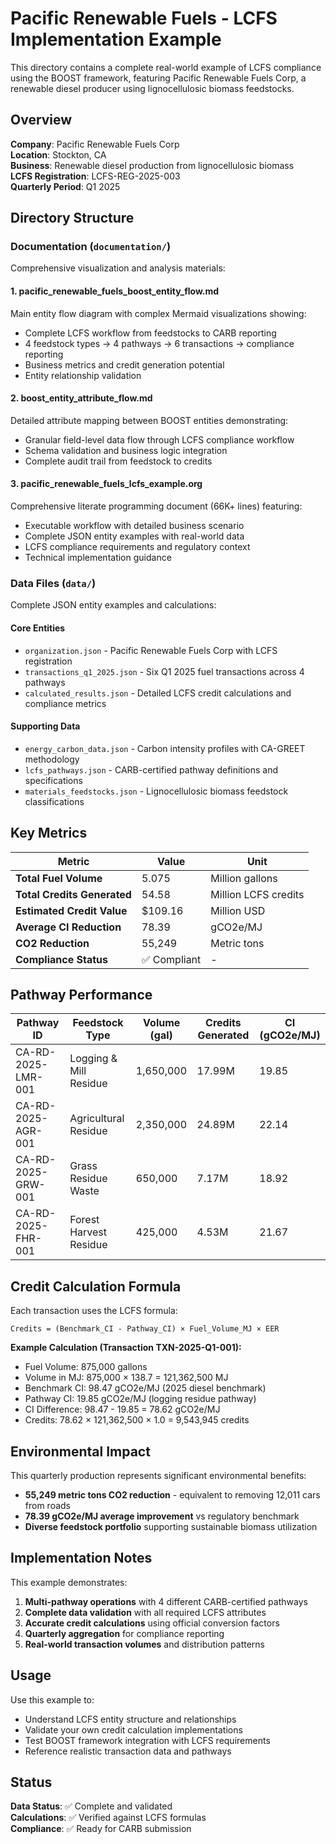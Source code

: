 # Pacific Renewable Fuels - LCFS Implementation Example

This directory contains a complete real-world example of LCFS compliance using the BOOST framework, featuring Pacific Renewable Fuels Corp, a renewable diesel producer using lignocellulosic biomass feedstocks.

## Overview

**Company**: Pacific Renewable Fuels Corp  
**Location**: Stockton, CA  
**Business**: Renewable diesel production from lignocellulosic biomass  
**LCFS Registration**: LCFS-REG-2025-003  
**Quarterly Period**: Q1 2025  

## Directory Structure

### Documentation (`documentation/`)
Comprehensive visualization and analysis materials:

#### 1. pacific_renewable_fuels_boost_entity_flow.md
Main entity flow diagram with complex Mermaid visualizations showing:
- Complete LCFS workflow from feedstocks to CARB reporting
- 4 feedstock types → 4 pathways → 6 transactions → compliance reporting
- Business metrics and credit generation potential
- Entity relationship validation

#### 2. boost_entity_attribute_flow.md
Detailed attribute mapping between BOOST entities demonstrating:
- Granular field-level data flow through LCFS compliance workflow
- Schema validation and business logic integration
- Complete audit trail from feedstock to credits

#### 3. pacific_renewable_fuels_lcfs_example.org
Comprehensive literate programming document (66K+ lines) featuring:
- Executable workflow with detailed business scenario
- Complete JSON entity examples with real-world data
- LCFS compliance requirements and regulatory context
- Technical implementation guidance

### Data Files (`data/`)
Complete JSON entity examples and calculations:

#### Core Entities
- `organization.json` - Pacific Renewable Fuels Corp with LCFS registration
- `transactions_q1_2025.json` - Six Q1 2025 fuel transactions across 4 pathways
- `calculated_results.json` - Detailed LCFS credit calculations and compliance metrics

#### Supporting Data
- `energy_carbon_data.json` - Carbon intensity profiles with CA-GREET methodology
- `lcfs_pathways.json` - CARB-certified pathway definitions and specifications
- `materials_feedstocks.json` - Lignocellulosic biomass feedstock classifications

## Key Metrics

| Metric | Value | Unit |
|--------|-------|------|
| **Total Fuel Volume** | 5.075 | Million gallons |
| **Total Credits Generated** | 54.58 | Million LCFS credits |
| **Estimated Credit Value** | $109.16 | Million USD |
| **Average CI Reduction** | 78.39 | gCO2e/MJ |
| **CO2 Reduction** | 55,249 | Metric tons |
| **Compliance Status** | ✅ Compliant | - |

## Pathway Performance

| Pathway ID | Feedstock Type | Volume (gal) | Credits Generated | CI (gCO2e/MJ) |
|------------|---------------|--------------|-------------------|---------------|
| CA-RD-2025-LMR-001 | Logging & Mill Residue | 1,650,000 | 17.99M | 19.85 |
| CA-RD-2025-AGR-001 | Agricultural Residue | 2,350,000 | 24.89M | 22.14 |
| CA-RD-2025-GRW-001 | Grass Residue Waste | 650,000 | 7.17M | 18.92 |
| CA-RD-2025-FHR-001 | Forest Harvest Residue | 425,000 | 4.53M | 21.67 |

## Credit Calculation Formula

Each transaction uses the LCFS formula:
```
Credits = (Benchmark_CI - Pathway_CI) × Fuel_Volume_MJ × EER
```

**Example Calculation (Transaction TXN-2025-Q1-001):**
- Fuel Volume: 875,000 gallons
- Volume in MJ: 875,000 × 138.7 = 121,362,500 MJ
- Benchmark CI: 98.47 gCO2e/MJ (2025 diesel benchmark)
- Pathway CI: 19.85 gCO2e/MJ (logging residue pathway)
- CI Difference: 98.47 - 19.85 = 78.62 gCO2e/MJ
- Credits: 78.62 × 121,362,500 × 1.0 = 9,543,945 credits

## Environmental Impact

This quarterly production represents significant environmental benefits:
- **55,249 metric tons CO2 reduction** - equivalent to removing 12,011 cars from roads
- **78.39 gCO2e/MJ average improvement** vs regulatory benchmark
- **Diverse feedstock portfolio** supporting sustainable biomass utilization

## Implementation Notes

This example demonstrates:
1. **Multi-pathway operations** with 4 different CARB-certified pathways
2. **Complete data validation** with all required LCFS attributes
3. **Accurate credit calculations** using official conversion factors
4. **Quarterly aggregation** for compliance reporting
5. **Real-world transaction volumes** and distribution patterns

## Usage

Use this example to:
- Understand LCFS entity structure and relationships
- Validate your own credit calculation implementations
- Test BOOST framework integration with LCFS requirements
- Reference realistic transaction data and pathways

## Status

**Data Status**: ✅ Complete and validated  
**Calculations**: ✅ Verified against LCFS formulas  
**Compliance**: ✅ Ready for CARB submission  